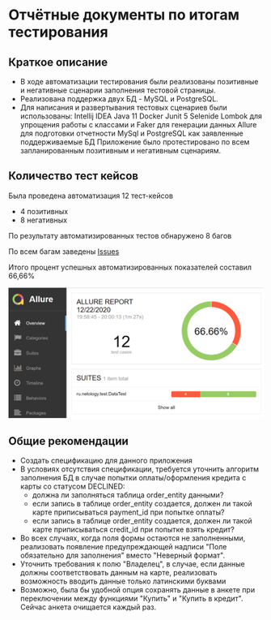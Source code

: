 # Отчётные документы по итогам тестирования
## Краткое описание
* В ходе автоматизации тестирования были реализованы позитивные и негативные сценарии заполнения тестовой страницы.
*  Реализована поддержка двух БД - MySQL и PostgreSQL.
*  Для написания и развертывания тестовых сценариев были использованы:
  Intellij IDEA
  Java 11
  Docker 
  Junit 5
  Selenide
  Lombok для упрощения работы с классами и Faker для генерации данных
  Allure для подготовки отчетности
  MySql и PostgreSQL как заявленные поддерживаемые БД
  Приложение было протестировано по всем запланированным позитивным и негативным сценариям.
## Количество тест кейсов
  Была проведена автоматизация 12 тест-кейсов
  * 4 позитивных
  * 8 негативных
  
По результату автоматизированных тестов обнаружено 8 багов

По всем багам заведены [Issues](https://github.com/podnebessssni/Diplom/issues)

Итого процент успешных автоматизированных показателей составил 66,66%

![тесты](https://github.com/podnebessssni/Diplom/blob/master/documentation/Screenshot/report.png)

## Общие рекомендации
* Создать спецификацию для данного приложения
* В условиях отсутствия спецификации, требуется уточнить алгоритм заполнения БД в случае попытки оплаты/оформления кредита с карты со статусом DECLINED:
    * должна ли заполняться таблица order_entity данными? 
    * если запись в таблице order_entity создается, должен ли такой карте приписываться payment_id при попытке оплаты?
    * если запись в таблице order_entity создается, должен ли такой карте приписываться credit_id при попытке взять кредит?    
* Во всех случаях, когда поля формы остаются не заполненными, реализовать появление предупреждающей надписи "Поле обязательно для заполнения" вместо "Неверный формат".
* Уточнить требования к полю "Владелец", в случае, если данные должны соответствовать данным на карте, реализовать возможность вводить данные только латинскими буквами
* Возможно, была бы удобной опция сохранять данные в анкете при переключении между функциями "Купить" и "Купить в кредит". Сейчас анкета очищается каждый раз. 